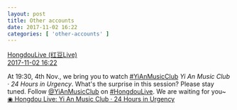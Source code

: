 ```yaml
---
layout: post
title: Other accounts
date: 2017-11-02 16:22
categories: [ 'other-accounts' ]
---
```


<div class="weibo-post-name">
  <a href="http://weibo.com/u/5990184179">HongdouLive (红豆Live)</a>
</div>
<div class="weibo-info">
  <a href="http://weibo.com/5990184179/FtevAdsB3">2017-11-02 16:22</a>
</div>

At 19:30, 4th Nov., we bring you to watch [#YiAnMusicClub](http://weibo.com/p/100808beae2e3e05b17b64f63ebedca39f19b2/super_index) *Yi An Music Club · 24 Hours in Urgency*. What's the surprise in this session? Please stay tuned. Follow [@YiAnMusicClub](http://weibo.com/u/6094546964) on [#HongdouLive](http://weibo.com/p/10080800ecc3ab49e076fcffb4a970262d6a3d). We are waiting for you~ [◉ Hongdou Live: Yi An Music Club · 24 Hours in Urgency](http://www.hongdoufm.com/room/1062232424311685187)
